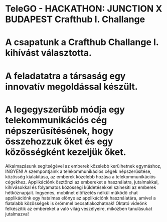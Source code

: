 # TeleGO - HACKATHON: JUNCTION X BUDAPEST Crafthub I. Challange
# A csapatunk a Crafthub Challange I. kihívást választotta.
# A feladatatra a társaság egy innovatív megoldással készült.
# A legegyszerűbb módja egy telekommunikációs cég népszerűsítésének, hogy összehozzuk őket és egy közösségként kezeljük őket.
Alkalmazásunk segítségével az emberek közelebb kerülhetnek egymáshoz, INGYEN!
A szempontjaink a telekommunikációs cégek népszerűsítése, közösség kialakítása, az emberek közelebb hozása a telekommunikációs cégekhez.
Applikációnk ösztönzi az embereket a használatra, jutalmakkal, kihívásokkal és folyamatos közösségi küldetésekkel színesiti az emberek hétköznapjait.
Ingyenes, mobilnet előfizetés nélkül műkődő chat applikációnk egy hatalmas előnye az applikációnk használatára, amivel a fiatalabb közösségek is örömmel becsatlakozhatnak!
Oktató videónk felkészítik az embereket a való világ veszélyeire, miközben tanulásukat jutalmazva!
